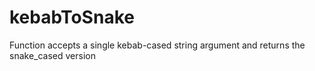 # kebabToSnake
Function accepts a single kebab-cased string argument and returns the snake_cased version

